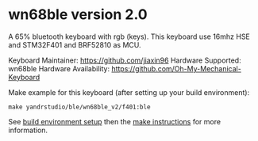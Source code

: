 wn68ble version 2.0
===

A 65% bluetooth keyboard with rgb (keys).
This keyboard use 16mhz HSE and STM32F401 and BRF52810 as MCU.

Keyboard Maintainer: https://github.com/jiaxin96
Hardware Supported: wn68ble
Hardware Availability: https://github.com/Oh-My-Mechanical-Keyboard 

Make example for this keyboard (after setting up your build environment):

    make yandrstudio/ble/wn68ble_v2/f401:ble

See [build environment setup](https://docs.qmk.fm/#/getting_started_build_tools) then the [make instructions](https://docs.qmk.fm/#/getting_started_make_guide) for more information.

